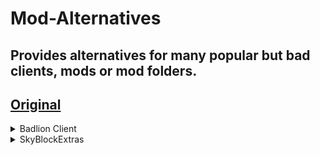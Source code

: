 # Mod-Alternatives
## Provides alternatives for many popular but bad clients, mods or mod folders.
## [Original](https://github.com/MicrocontrollersDev/Alternativesd)

<details>
    <summary>Badlion Client</summary>

# Replacements.
- 1.7 Animations
    - [Sk1er's Old Animations (BETA)](https://sk1er.club/beta)
    - [SpiderFroggy's Old Animations](https://oldanimationsmod.net) (Not recommended, but it works perfectly fine.)
- Armour/Armor Status
    - [Powns' ArmorHUD](https://download.powns.dev/armorhud189)
    - [Sk1er's ChromaHUD](https://sk1er.club/mods/ChromaHUD)
    - [Xander's EvergreenHUD](https://github.com/Evergreen-Client/EvergreenHUD/releases/latest)![image](https://user-images.githubusercontent.com/80456351/116536542-5b705e00-a8e5-11eb-9555-ffdc168817ab.png)

- AutoGG
    - [Sk1er's AutoGG](https://sk1er.club/mods/autogg)
- AutoText
    - [MattOnMC's MacroKeyBinding](https://www.curseforge.com/minecraft/mc-mods/macrokey-keybinding/files/2659839)
- AutoTip
    - [Semx11's AutoTip](https://autotip.pro/)
- BlockOverlay
    - [Aycy's BlockOverlay](https://hypixel.net/threads/forge-1-8-9-block-overlay-v4-0-3.1417995/)
- BossBar
    - [Sk1er's BossBar Customizer](https://sk1er.club/mods/bossbar_customizer)
- CPS Counter
    - [Sk1er's ChromaHUD](https://sk1er.club/mods/ChromaHUD)
    - [Xander's EvergreenHUD](https://github.com/Evergreen-Client/EvergreenHUD/releases/latest)
- Clear Chat
    - [Sk1er's Patcher](https://sk1er.club/mods/patcher)
- Clan Wars
    - None
- Clear Water
    - [OptiFine](https://optifine.net/adloadx?f=preview_OptiFine_1.8.9_HD_U_M6_pre1.jar&x=a0d5)
- Combo Counter
    - [Erouax Combo Display](https://www.mediafire.com/file/ofrq5kgikbklb2a/Combo_Display_1.8.9.jar/file)
- Coordinates
    - [Sk1er's ChromaHUD](https://sk1er.club/mods/ChromaHUD)
    - [Xander's EvergreenHUD](https://github.com/Evergreen-Client/EvergreenHUD/releases/latest)
    - [Batty's Coords PLUS](https://www.curseforge.com/minecraft/mc-mods/batty-ui/files/2272073)
    - [Powns' Coords HUD](https://download.powns.dev/coordsmod189)
- Crosshair Mod
    - [Sparless' Custom Crosshair](https://www.curseforge.com/minecraft/mc-mods/custom-crosshair-mod/files/3164058)
- DirectionHUD
    - [Sk1er's ChromaHUD](https://sk1er.club/mods/ChromaHUD)
    - [Xander's EvergreenHUD](https://github.com/Evergreen-Client/EvergreenHUD/releases/latest)
- Enchant Glint
    - [Powns' Glint Colourizer](https://download.powns.dev/glintcolorizer189)
- FOV Changer
    - [Sk1er's Patcher (/fov command)](https://sk1er.club/mods/patcher)
- FPS Counter
    - [Sk1er's ChromaHUD](https://sk1er.club/mods/ChromaHUD)
    - [Xander's EvergreenHUD](https://github.com/Evergreen-Client/EvergreenHUD/releases/latest)
    - [Batty's Coords PLUS](https://www.curseforge.com/minecraft/mc-mods/batty-ui/files/2272073)
    - [Aycy's MiniInfo](https://www.youtube.com/watch?v=9OwPMxBzQog)
    - [Sk1er's Keystrokes](https://sk1er.club/mods/keystrokesmod)
    - [OptiFine](https://optifine.net/adloadx?f=preview_OptiFine_1.8.9_HD_U_M6_pre1.jar&x=a0d5)
- Fullbright
    - [Sk1er's Patcher](https://sk1er.club/mods/patcher)
- Ghost Liquid Fix
    - [Powns' Lava Fix](https://download.powns.dev/lavafix189)
- Hit Colour
    - [Aycy's Damage Tint](https://www.youtube.com/watch?v=ZK1C8iThJAA)
- Hitboxes
    - Vanilla (F3 + B)
- Inventory Blur
    - [tterrag's Blur](https://www.curseforge.com/minecraft/mc-mods/blur/files/2665186)
- In-game server switcher
    - [Canalex' InGameServerSwitcher](https://www.youtube.com/watch?v=04EangMQd7I)
    - [Sk1er's Patcher (LOGS YOU OUT ON CLICK)](https://sk1er.club/mods/patcher)
- Item Counter
    - [Sk1er's Patcher](https://sk1er.club/mods/patcher)
- Item-Info
    - [Sk1er's Patcher](https://sk1er.club/mods/patcher)
- Item Physics
    - [CreativeMD's ItemPhysic Lite](https://www.curseforge.com/minecraft/mc-mods/itemphysic-lite/files/2439695)
- JustEnoughItems
    - [mezz's JEI](https://www.curseforge.com/minecraft/mc-mods/jei/files/2431977)
- Keystrokes
    - [Sk1er's Keystrokes](https://sk1er.club/mods/keystrokesmod)
- Levelhead
    - [Sk1er's Levelhead](https://sk1er.club/mods/level_head)
- Minimap
    - [Powns' Simple MiniMap](https://github.com/pownsgg/MiniMap)
- Nick Hider
    - [Sk1er's NickHider](https://www.sk1er.club/mods/nick_hider)
- Pack Display
    - [Canalex' Pack Display](https://www.youtube.com/watch?v=LeDNOdOdGyk)
- Particle Mod
    - [Aycy's OnHitParticles](https://www.youtube.com/watch?v=0PPR_t-qyfw)
- Perspective Mod
    - [DJtheRedstoner's Perspective Mod](https://github.com/DJtheRedstoner/PerspectiveModv4/releases/latest)
- PingHUD
    - [Xander's EvergreenHUD](https://github.com/Evergreen-Client/EvergreenHUD/releases/latest)
    - [Aycy's MiniInfo](https://www.youtube.com/watch?v=9OwPMxBzQog)
- Potion Status
    - [Sk1er's ChromaHUD](https://sk1er.club/mods/ChromaHUD)
- Reach Display
    - [Dewgs' Reach Display](https://www.youtube.com/watch?v=myQKoGnCjxY)
    - [Xander's EvergreenHUD](https://github.com/Evergreen-Client/EvergreenHUD/releases/latest)
- ResourcePacks24
    - [ResourcePacks24](https://resourcepacks24.de/texturepack-mod)
    - [Aycy's ResourcePack Manager](https://www.youtube.com/watch?v=OQZFWrrEcYM)
- Saturation
    - [RoccoDev's 5zig Reborn](https://5zigreborn.eu/)
- Scoreboard
    - [Canalex and Powns' Sidebarmod Revamp](https://www.youtube.com/watch?v=cn9VvT43yRs)
- ServerAddressHUD
    - [Sk1er's ChromaHUD](https://sk1er.club/mods/ChromaHUD)
    - [Xander's EvergreenHUD](https://github.com/Evergreen-Client/EvergreenHUD/releases/latest)
- ShinyPots
    - [RoccoDev's ShinyPots](https://github.com/RoccoDev/ShinyPots-1.8/releases/tag/1.5)
- Stopwatch
    - [Wyvest's TimerHUD](https://github.com/wyvest/timerhud-forge/releases)
    - [Batty's Coords PLUS](https://www.curseforge.com/minecraft/mc-mods/batty-ui/files/2272073)
- Time Changer
    - [Shatterpoint's Revamped TimeChanger](https://github.com/shatter-point/Revamped-TimeChanger/releases)
- Toggle Sneak
    - [Powns' ToggleSneak](https://download.powns.dev/togglesneak189)
- Toggle Sprint
    - [Powns' ToggleSneak](https://download.powns.dev/togglesneak189)
- Waypoints
    - [Aycy's Waypoints](https://www.youtube.com/watch?v=5jq5tXqwDTM)
- Zoom
    - [OptiFine](https://optifine.net/adloadx?f=preview_OptiFine_1.8.9_HD_U_M6_pre1.jar&x=a0d5)
- Emotes
    - None
- New Chat
    - Compact Chat
        - [Sk1er's Patcher](https://sk1er.club/mods/patcher)
        - [Sk1er's Compact Chat](https://sk1er.club/mods/compactchat)
    - Text Shadow
        - [Sk1er's Patcher](https://sk1er.club/mods/patcher)
    - 24 Hour Timestamps
        - [Sk1er's Patcher](https://sk1er.club/mods/patcher)
    - Fancy Fonts
        - [bre2el's SmoothFont](https://www.curseforge.com/minecraft/mc-mods/smooth-font)
    - Timestamps
        - [Sk1er's Patcher](https://sk1er.club/mods/patcher)
    - Chat Message Notifications
        - [RoccoDev's 5zig Reborn](https://5zigreborn.eu/)
    - Chat Opacity
        - [Sk1er's Patcher](https://sk1er.club/mods/patcher)
        - [LlamaLad7's BetterChat](https://www.curseforge.com/minecraft/mc-mods/better-chat/files/2918388)
    - Chat Size
        - [LlamaLad7's BetterChat](https://www.curseforge.com/minecraft/mc-mods/better-chat/files/2918388)
- Cosmetics
    - [Sk1er's ModCore](https://sk1er.club/modcore)
- Sprays
    - None
- Replay Mod
    - [Replay Mod](https://www.replaymod.com/)
- Schematica
    - [Lunatrius' Schematica](https://www.curseforge.com/minecraft/mc-mods/schematica/files/2279147)
- TeamSpeak Mod
    - [RoccoDev's 5zig Reborn](https://5zigreborn.eu/)
- MumbleLink
    - [snipingcoward's MumbleLink](https://www.curseforge.com/minecraft/mc-mods/mumblelink/files/2327154)
- Timers
    - [LlamaLad7's BLCTimers](https://github.com/LlamaLad7/blctimers/releases)
- SkyBlockAddons
    - [Biscuit's SkyBlockAddons](https://biscuit.codes/mods/skyblockaddons/downloadversion/?v=latest)
- NotEnoughUpdates
    - [Moulberry's NotEnoughUpdates](https://github.com/Moulberry/NotEnoughUpdates/releases/latest)

# Why you shouldn't use the client.
- The ex-owner was a pedophile.
- At least 7/8 of the mods are stolen completely.
- Badlion partners only receive ~20-30% of cosmetic profits.
- Everything in the client is way too clunky and buggy.
- The developers are incompetent.

</details>

<details>
    <summary>SkyBlockExtras</summary>

# Other mods you SHOULD use:
| Name | Description | Developer | Discord|
| --- | --- | --- | --- |
| [**Danker's Skyblock Mod**](https://github.com/bowser0000/SkyblockMod/releases) | Mod made to basically replace SkyBlockExtras. [**feature list**](https://github.com/bowser0000/SkyblockMod/blob/development/README.md) | [Danker](https://github.com/bowser0000) | [DSM Discord](https://discord.gg/QsEkNQS) |
| [**NEU**](https://github.com/Moulberry/NotEnoughUpdates/releases/) | Many features that are pretty much essential for playing Hypixel SkyBlock: [**feature list**](https://pastebin.pl/view/c8854a1f) | [Moulberry](https://moulberry.codes/) | [Moulberry's Bush](https://discord.gg/moulberry) |
| [**Skytils**](https://github.com/Skytils/SkytilsMod/releases) | A mod filled with even more features to replace SkyBlockExtras. [**feature list**](https://github.com/Skytils/SkytilsMod/blob/main/README.md) | [Sychic](https://github.com/Sychic), [Lily](https://github.com/My-Name-Is-Jeff) and Angry_Pineapple | [Skytils Discord](https://discord.gg/skytils) |
| [**Patcher**](https://sk1er.club/mods/patcher) | Performance enhancements, vanilla Minecraft bug fixes, and many QoL changes. [**feature list**](https://github.com/LunaNotdev/Patcher-Explanation) | [Asbyth](https://github.com/asbyth) ([Sk1erLLC](https://github.com/sk1erllc/)) | [Sk1er Discord](https://discord.gg/sk1er) |
| [**SkyblockAddons**](https://biscuit.codes/mods/skyblockaddons/downloadversion/?v=1.5.5) | There's a 99.9% chance that you already know what this is. | [Biscuit](https://biscuit.codes/) | [Biscuit's Bakery](https://discord.gg/biscuit) |

**It's recommended to check out [SkyClient](https://discord.com/invite/VH6fdBYzQQ) for a download to an instant mod installer for most popular Hypixel SkyBlock mods.**

# Reasons NOT to buy or use SkyBlockExtras:
- Shit code
    - Modifying the games base code via mixins when there are Forge events with the exact same functionality.
    - Causes incompatabilities and issues because of the above statement.
- Unfathomable amounts of incompatability issues.
    - Due to how the mod is made with mixins and how they're abused so heavily, SkyBlockExtras causes many incompatabilities with other mods, meaning that you won't be able to use said mods in tandem. If you use SkyBlockExtras and you go to the mod's support server you most likely won't receive support or you'll be told to stop using SkyBlockExtras.
- Extreme amounts of obfuscation.
    - Other mod developers can't read your crash reports or even try fathom what they need to change in order to stop this incompatability due to how SkyBlockExtras is obfuscated. If your game crashes and you use SkyBlockExtras NO ONE will even try to help you. The code is obfuscated in such a way to hide the developers blatant piracy and tendencies to "skid". (steal code)
- BLATANTLY steals code from other mods.
    - Looking at the mods code while "decompiled" and semi-deobfuscated you can see how much of its code is stolen from other popular mods.
        - Patcher
            - 1.12 Crop Hitboxes: The 1.12 crop hitboxes feature was added to Patcher while it was in beta for version 1.5. Although, they were bugged/broken and didn't work properly. ComplexOrigin took this opportunity and tried to profit off of it and add it to SkyBlockExtras. The original bug was fixed with help from [Moulberry](https://github.com/Moulberry) and Complex had fixed the same bug in SkyBlockExtras too as soon as the new Patcher beta was released.
            - Chat Timestamps: There's nothing wrong with ComplexOrigin taking this feature, although it doesn't make sense and there's no point in adding it to a **SkyBlock mod**. Complex' argument is that it's for people who don't use or have Patcher, which is obviously bullshit as the mod is now basically essential for the Minecraft 1.8.9 community.
        - Skytils
            - Necron phase timers: ComplexOrigin added this feature to SkyBlockExtras exactly a day after it was added to Skytils, coincidence? I think not!
        - NotEnoughUpdates
            - Custom skull models: Originally, ComplexOrigin made a statement saying that they won't be stealing features from other mods and that people shouldn't request features from other mods. They went back on this not much later by stealing the custom skull models feature from NotEnoughUpdates.
        - ModCore
            - Licensing: According to the ModCore licensing, this is not allowed.
- Directly breaks Mojang's EULA.
    - Mojang had stated that it's against their EULA to sell mods or make profit off of what THEY have made. [![EULA stating the above](assets/Paid-Mods-Against-Minecraft-EULA.png)](https://account.mojang.com/documents/minecraft_eula)
- Performance issues.
    - ComplexOrigin thought the "solution" of this was to steal even more of Patcher optimization features, he was wrong.
- More obfuscation issues...
    - ![Obfuscated config text...](assets/SBE-Crazy-Config.png)
    - ![1.15GB config file](assets/SBE-Crazy-Config-Size.png)

# Even if you bought the mod, PLEASE don't use it. (for the sake of all other mod developers.)
According to the Sunk Cost Fallacy you still shouldn't use this garbage and you almost definitely are not getting your money back. It's best to just dump the mod and move on before you cause a headache for yourself and every mod developer you encounter.

# Give the money to someone who deserves it if you haven't blown it already.
[Moulberry's Patreon](https://www.patreon.com/moulberry)
</details>

